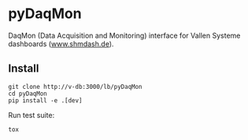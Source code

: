 # pyDaqMon

DaqMon (Data Acquisition and Monitoring) interface for Vallen Systeme dashboards (www.shmdash.de).

## Install

```
git clone http://v-db:3000/lb/pyDaqMon
cd pyDaqMon
pip install -e .[dev]
```

Run test suite:

```
tox
```
